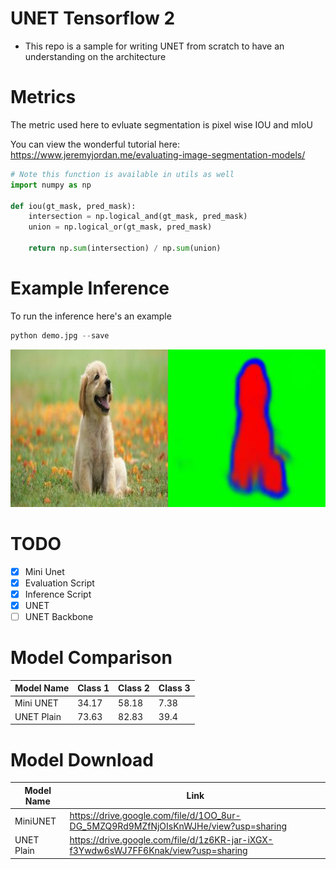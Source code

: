 # UNET Tensorflow 2 
- This repo is a sample for writing UNET from scratch to have an understanding on the architecture

# Metrics
The metric used here to evluate segmentation is pixel wise IOU and mIoU

You can view the wonderful tutorial here: https://www.jeremyjordan.me/evaluating-image-segmentation-models/
```python
# Note this function is available in utils as well
import numpy as np

def iou(gt_mask, pred_mask):
    intersection = np.logical_and(gt_mask, pred_mask)
    union = np.logical_or(gt_mask, pred_mask)
    
    return np.sum(intersection) / np.sum(union)
```

# Example Inference
To run the inference here's an example
```python
python demo.jpg --save
```

![example](results/demo.jpg)

# TODO
- [x] Mini Unet
- [x] Evaluation Script
- [x] Inference Script
- [x] UNET
- [ ] UNET Backbone

# Model Comparison
| Model Name | Class 1 | Class 2 | Class 3 |
|------------|---------|---------|---------|
| Mini UNET  | 34.17   | 58.18   | 7.38    |
| UNET Plain | 73.63   | 82.83   | 39.4    |

# Model Download
| Model Name | Link                                                                               |
|------------|------------------------------------------------------------------------------------|
| MiniUNET   | https://drive.google.com/file/d/1OO_8ur-DG_5MZQ9Rd9MZfNjOIsKnWJHe/view?usp=sharing |
| UNET Plain | https://drive.google.com/file/d/1z6KR-jar-iXGX-f3Ywdw6sWJ7FF6Knak/view?usp=sharing |